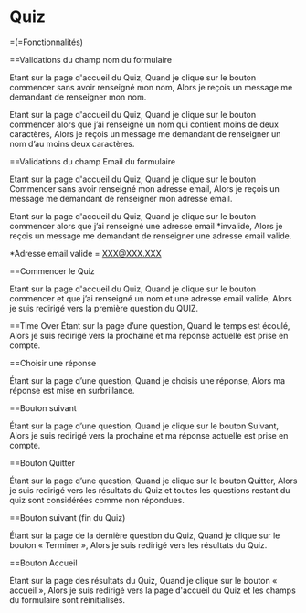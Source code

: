 # Quiz
=(=Fonctionnalités) 

==Validations du champ nom du formulaire

Etant sur la page d'accueil du Quiz,
Quand je clique sur le bouton commencer sans avoir renseigné mon nom,
Alors je reçois un message me demandant de renseigner mon nom.

Etant sur la page d'accueil du Quiz,
Quand je clique sur le bouton commencer alors que j’ai renseigné un nom qui contient moins de deux caractères,
Alors je reçois un message me demandant de renseigner un nom d’au moins deux caractères.


==Validations du champ Email du formulaire

Etant sur la page d'accueil du Quiz,
Quand je clique sur le bouton Commencer sans avoir renseigné mon adresse email,
Alors je reçois un message me demandant de renseigner mon adresse email.

Etant sur la page d'accueil du Quiz,
Quand je clique sur le bouton commencer alors que j’ai renseigné une adresse email *invalide,
Alors je reçois un message me demandant de renseigner une adresse email valide.

*Adresse email valide = XXX@XXX.XXX


==Commencer le Quiz

Etant sur la page d'accueil du Quiz,
Quand je clique sur le bouton commencer et que j’ai renseigné un nom et une adresse email valide,
Alors je suis redirigé vers la première question du QUIZ.


==Time Over
Étant sur la page d’une question,
Quand le temps est écoulé,
Alors je suis redirigé vers la prochaine et ma réponse actuelle est prise en compte.

==Choisir une réponse

Étant sur la page d’une question,
Quand je choisis une réponse,
Alors ma réponse est mise en surbrillance.

==Bouton suivant

Étant sur la page d’une question,
Quand je clique sur le bouton Suivant,
Alors je suis redirigé vers la prochaine et ma réponse actuelle est prise en compte.

==Bouton Quitter

Étant sur la page d’une question,
Quand je clique sur le bouton Quitter,
Alors je suis redirigé vers les résultats du Quiz et toutes les questions restant du quiz sont considérées comme non répondues.

==Bouton suivant (fin du Quiz)

Étant sur la page de la dernière question du Quiz,
Quand je clique sur le bouton « Terminer »,
Alors je suis redirigé vers les résultats du Quiz.

==Bouton Accueil

Étant sur la page des résultats du Quiz,
Quand je clique sur le bouton « accueil »,
Alors je suis redirigé vers la page d'accueil du Quiz et les champs du formulaire sont réinitialisés.

